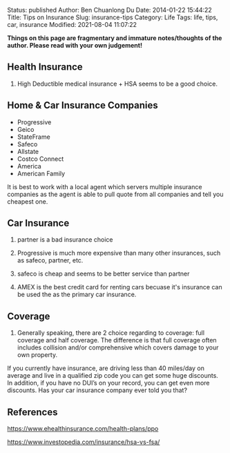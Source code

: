 Status: published
Author: Ben Chuanlong Du
Date: 2014-01-22 15:44:22
Title:  Tips on Insurance
Slug: insurance-tips
Category: Life
Tags: life, tips, car, insurance
Modified: 2021-08-04 11:07:22

**Things on this page are fragmentary and immature notes/thoughts of the author. Please read with your own judgement!**


## Health Insurance

1. High Deductible medical insurance + HSA seems to be a good choice.

## Home & Car Insurance Companies

- Progressive
- Geico
- StateFrame
- Safeco
- Allstate
- Costco Connect
- America
- American Family

It is best to work with a local agent which servers multiple insurance companies
as the agent is able to pull quote from all companies and tell you cheapest one.
 
## Car Insurance

1. partner is a bad insurance choice

2. Progressive is much more expensive than many other insurances, 
    such as safeco, partner, etc.

3. safeco is cheap and seems to be better service than partner

3. AMEX is the best credit card for renting cars
    becuase it's insurance can be used the as the primary car insurance.

## Coverage

1. Generally speaking, there are 2 choice regarding to coverage: full coverage and half coverage.
    The difference is that full coverage often includes collision 
    and/or comprehensive which covers damage to your own property. 


If you currently have insurance, are driving less than 40 miles/day on average and live in a qualified zip code you can get some huge discounts. In addition, if you have no DUI’s on your record, you can get even more discounts. Has your car insurance company ever told you that?

## References

https://www.ehealthinsurance.com/health-plans/ppo

https://www.investopedia.com/insurance/hsa-vs-fsa/
